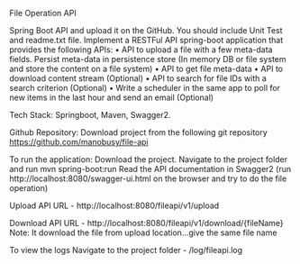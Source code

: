 File Operation API

Spring Boot API and upload it on the GitHub. You should include Unit Test and readme.txt file.
Implement a RESTFul API spring-boot application that provides the following APIs:
• API to upload a file with a few meta-data fields. Persist meta-data in persistence store (In memory DB or file system and store the content on a file system)
• API to get file meta-data
• API to download content stream (Optional)
• API to search for file IDs with a search criterion (Optional)
• Write a scheduler in the same app to poll for new items in the last hour and send an email (Optional)

Tech Stack:
Springboot, Maven, Swagger2.

Github Repository:
Download project from the following git repository https://github.com/manobusy/file-api

To run the application:
Download the project. Navigate to the project folder and run mvn spring-boot:run 
Read the API documentation in Swagger2 
(run http://localhost:8080/swagger-ui.html on the browser and try to do the file operation)

Upload API URL - http://localhost:8080/fileapi/v1/upload

Download API URL - http://localhost:8080/fileapi/v1/download/{fileName}
Note: It download the file from upload location...give the same file name 

To view the logs
Navigate to the project folder - /log/fileapi.log
